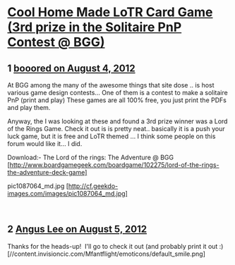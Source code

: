 # [Cool Home Made LoTR Card Game (3rd prize in the Solitaire PnP Contest @ BGG)](https://community.fantasyflightgames.com/topic/68568-cool-home-made-lotr-card-game-3rd-prize-in-the-solitaire-pnp-contest-bgg/)

## 1 [booored on August 4, 2012](https://community.fantasyflightgames.com/topic/68568-cool-home-made-lotr-card-game-3rd-prize-in-the-solitaire-pnp-contest-bgg/?do=findComment&comment=668643)

At BGG among the many of the awesome things that site dose .. is host various game design contests… One of them is a contest to make a solitaire PnP (print and play) These games are all 100% free, you just print the PDFs and play them.

Anyway, the I was looking at these and found a 3rd prize winner was a Lord of the Rings Game. Check it out is is pretty neat.. basically it is a push your luck game, but it is free and LoTR themed … I think some people on this forum would like it… I did.

Download:- The Lord of the rings: The Adventure @ BGG [http://www.boardgamegeek.com/boardgame/102275/lord-of-the-rings-the-adventure-deck-game]

pic1087064_md.jpg [http://cf.geekdo-images.com/images/pic1087064_md.jpg]

 

## 2 [Angus Lee on August 5, 2012](https://community.fantasyflightgames.com/topic/68568-cool-home-made-lotr-card-game-3rd-prize-in-the-solitaire-pnp-contest-bgg/?do=findComment&comment=668734)

Thanks for the heads-up!  I'll go to check it out (and probably print it out :) [//content.invisioncic.com/Mfantflight/emoticons/default_smile.png]

